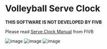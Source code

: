 # Volleyball Serve Clock

**THIS SOFTWARE IS NOT DEVELOPED BY FIVB**

Please read [Serve Clock Manual](https://www.fivb.com/en/volleyball/regulationsofficialforms) from FIVB

![image](https://user-images.githubusercontent.com/41769991/173519453-24702983-de6c-41d3-b534-1bbd52edd401.png)
![image](https://user-images.githubusercontent.com/41769991/173519515-dd7335eb-7caf-4a1c-b061-78dc6e60a939.png)
![image](https://user-images.githubusercontent.com/41769991/173519558-b59bf795-f445-4d5f-a125-7fcd27e88e73.png)
